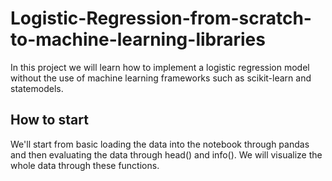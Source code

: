 # Logistic-Regression-from-scratch-to-machine-learning-libraries
In this project we will learn how to implement a logistic regression model without the use of machine learning frameworks such as scikit-learn and statemodels.

## How to start
We'll start from basic loading the data into the notebook through pandas and then evaluating the data through head() and info(). We will visualize the whole data through these functions.
